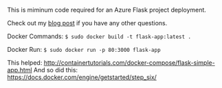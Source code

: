 This is miminum code required for an Azure Flask project deployment. 

Check out my [blog post](http://timmyreilly.azurewebsites.net/starter-site-for-flask-on-azure-web-apps/) if you have any other questions. 

Docker Commands: 
`$ sudo docker build -t flask-app:latest .`

Docker Run: 
`$ sudo docker run -p 80:3000 flask-app` 

This helped: 
http://containertutorials.com/docker-compose/flask-simple-app.html 
And so did this: 
https://docs.docker.com/engine/getstarted/step_six/ 